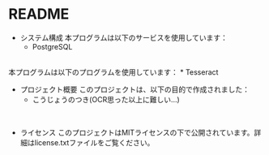 # README

* システム構成
本プログラムは以下のサービスを使用しています：
	* PostgreSQL
<br>
本プログラムは以下のプログラムを使用しています：
	* Tesseract
<br>

* プロジェクト概要
このプロジェクトは、以下の目的で作成されました：
  * こうじょうのつき(OCR思った以上に難しい…)
<br>

* ライセンス
このプロジェクトはMITライセンスの下で公開されています。詳細はlicense.txtファイルをご覧ください。
